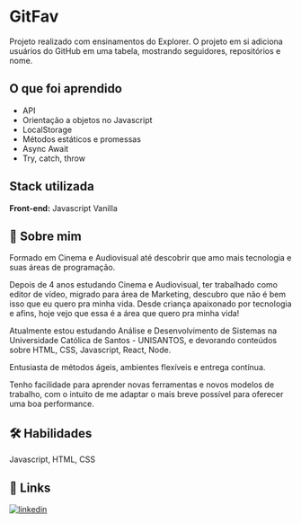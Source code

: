 
# GitFav

Projeto realizado com ensinamentos do Explorer. O projeto em si adiciona usuários do GitHub em uma tabela, mostrando seguidores, repositórios e nome. 




## O que foi aprendido

- API
- Orientação a objetos no Javascript
- LocalStorage
- Métodos estáticos e promessas
- Async Await
- Try, catch, throw


## Stack utilizada

**Front-end:** Javascript Vanilla




## 🚀 Sobre mim
Formado em Cinema e Audiovisual até descobrir que amo mais tecnologia e suas áreas de programação.

Depois de 4 anos estudando Cinema e Audiovisual, ter trabalhado como editor de vídeo, migrado para área de Marketing, descubro que não é bem isso que eu quero pra minha vida. Desde criança apaixonado por tecnologia e afins, hoje vejo que essa é a área que quero pra minha vida!

Atualmente estou estudando Análise e Desenvolvimento de Sistemas na Universidade Católica de Santos - UNISANTOS, e devorando conteúdos sobre HTML, CSS, Javascript, React, Node.

Entusiasta de métodos ágeis, ambientes flexíveis e entrega contínua.

Tenho facilidade para aprender novas ferramentas e novos modelos de trabalho, com o intuito de me adaptar o mais breve possível para oferecer uma boa performance.


## 🛠 Habilidades
Javascript, HTML, CSS


## 🔗 Links

[![linkedin](https://img.shields.io/badge/linkedin-0A66C2?style=for-the-badge&logo=linkedin&logoColor=white)](https://www.linkedin.com/in/guilherme-mattos-949013190/)


